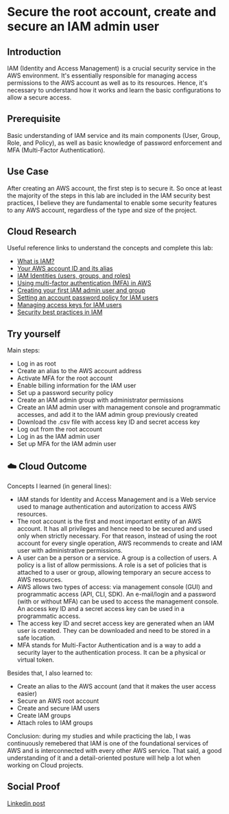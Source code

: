 # Secure the root account, create and secure an IAM admin user

## Introduction

IAM (Identity and Access Management) is a crucial security service in the AWS environment. It's essentially responsible for managing access permissions to the AWS account as well as to its resources. Hence, it's necessary to understand how it works and learn the basic configurations to allow a secure access.

## Prerequisite

Basic understanding of IAM service and its main components (User, Group, Role, and Policy), as well as basic knowledge of password enforcement and MFA (Multi-Factor Authentication).

## Use Case

After creating an AWS account, the first step is to secure it. So once at least the majority of the steps in this lab are included in the IAM security best practices, I believe they are fundamental to enable some security features to any AWS account, regardless of the type and size of the project.

## Cloud Research

Useful reference links to understand the concepts and complete this lab:

- [What is IAM?](https://docs.aws.amazon.com/IAM/latest/UserGuide/introduction.html)
- [Your AWS account ID and its alias](https://docs.aws.amazon.com/IAM/latest/UserGuide/console_account-alias.html)
- [IAM Identities (users, groups, and roles)](https://docs.aws.amazon.com/IAM/latest/UserGuide/id.html)
- [Using multi-factor authentication (MFA) in AWS](https://docs.aws.amazon.com/IAM/latest/UserGuide/id_credentials_mfa.html)
- [Creating your first IAM admin user and group](https://docs.aws.amazon.com/IAM/latest/UserGuide/getting-started_create-admin-group.html)
- [Setting an account password policy for IAM users](https://docs.aws.amazon.com/IAM/latest/UserGuide/id_credentials_passwords_account-policy.html?icmpid=docs_iam_console)
- [Managing access keys for IAM users](https://docs.aws.amazon.com/IAM/latest/UserGuide/id_credentials_access-keys.html)
- [Security best practices in IAM](https://docs.aws.amazon.com/IAM/latest/UserGuide/best-practices.html)

## Try yourself

Main steps:

- Log in as root
- Create an alias to the AWS account address
- Activate MFA for the root account
- Enable billing information for the IAM user
- Set up a password security policy
- Create an IAM admin group with administrator permissions
- Create an IAM admin user with management console and programmatic accesses, and add it to the IAM admin group previously created
- Download the .csv file with access key ID and secret access key
- Log out from the root account
- Log in as the IAM admin user
- Set up MFA for the IAM admin user

## ☁️ Cloud Outcome

Concepts I learned (in general lines):

- IAM stands for Identity and Access Management and is a Web service used to manage authentication and autorization to access AWS resources.
- The root account is the first and most important entity of an AWS account. It has all privileges and hence need to be secured and used only when strictly necessary. For that reason, instead of using the root account for every single operation, AWS recommends to create and IAM user with administrative permissions.
- A user can be a person or a service. A group is a collection of users. A policy is a list of allow permissions. A role is a set of policies that is attached to a user or group, allowing temporary an secure access to AWS resources.
- AWS allows two types of access: via management console (GUI) and programmatic access (API, CLI, SDK). An e-mail/login and a password (with or without MFA) can be used to access the management console. An access key ID and a secret access key can be used in a programmatic access.
- The access key ID and secret access key are generated when an IAM user is created. They can be downloaded and need to be stored in a safe location.
- MFA stands for Multi-Factor Authentication and is a way to add a security layer to the authentication process. It can be a physical or virtual token.

Besides that, I also learned to:

- Create an alias to the AWS account (and that it makes the user access easier)
- Secure an AWS root account
- Create and secure IAM users
- Create IAM groups
- Attach roles to IAM groups

Conclusion: during my studies and while practicing the lab, I was continuously remebered that IAM is one of the foundational services of AWS and is interconnected with every other AWS service. That said, a good understanding of it and a detail-oriented posture will help a lot when working on Cloud projects.

## Social Proof

[Linkedin post](https://www.linkedin.com/posts/marcio-almeida_oidani100daysofcloud-activity-6770510356960821248-HSO1)
